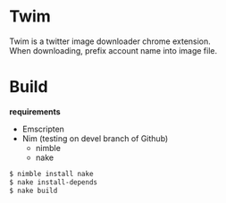 
# Twim

Twim is a twitter image downloader chrome extension.  
When downloading, prefix account name into image file.

# Build

**requirements**
- Emscripten
- Nim (testing on devel branch of Github)
  - nimble
  - nake

```sh
$ nimble install nake
$ nake install-depends
$ nake build
```
